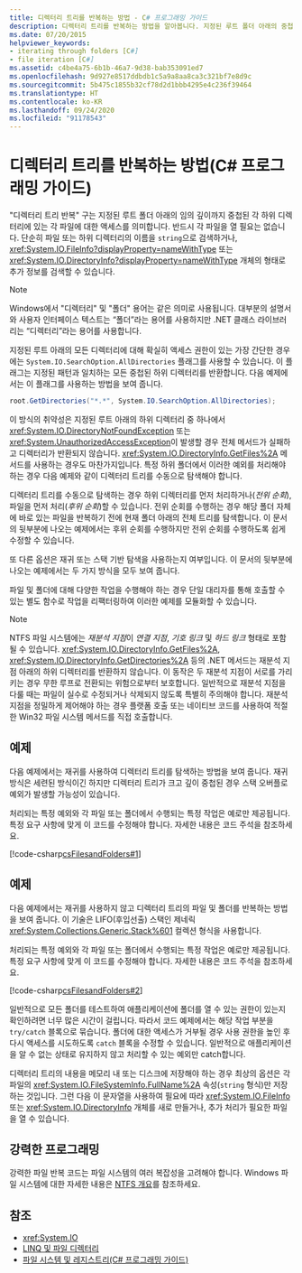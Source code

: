 ```yaml
---
title: 디렉터리 트리를 반복하는 방법 - C# 프로그래밍 가이드
description: 디렉터리 트리를 반복하는 방법을 알아봅니다. 지정된 루트 폴더 아래의 중첩된 각 하위 디렉터리에 있는 각 파일에 액세스합니다.
ms.date: 07/20/2015
helpviewer_keywords:
- iterating through folders [C#]
- file iteration [C#]
ms.assetid: c4be4a75-6b1b-46a7-9d38-bab353091ed7
ms.openlocfilehash: 9d927e8517ddbdb1c5a9a8aa8ca3c321bf7e8d9c
ms.sourcegitcommit: 5b475c1855b32cf78d2d1bbb4295e4c236f39464
ms.translationtype: HT
ms.contentlocale: ko-KR
ms.lasthandoff: 09/24/2020
ms.locfileid: "91178543"
---
```

# <a name="how-to-iterate-through-a-directory-tree-c-programming-guide"></a>디렉터리 트리를 반복하는 방법(C# 프로그래밍 가이드)

"디렉터리 트리 반복" 구는 지정된 루트 폴더 아래의 임의 깊이까지 중첩된 각 하위 디렉터리에 있는 각 파일에 대한 액세스를 의미합니다. 반드시 각 파일을 열 필요는 없습니다. 단순히 파일 또는 하위 디렉터리의 이름을 `string`으로 검색하거나, <xref:System.IO.FileInfo?displayProperty=nameWithType> 또는 <xref:System.IO.DirectoryInfo?displayProperty=nameWithType> 개체의 형태로 추가 정보를 검색할 수 있습니다.  
  
> [!NOTE]
> Windows에서 "디렉터리" 및 "폴더" 용어는 같은 의미로 사용됩니다. 대부분의 설명서와 사용자 인터페이스 텍스트는 “폴더”라는 용어를 사용하지만 .NET 클래스 라이브러리는 “디렉터리”라는 용어를 사용합니다.  
  
 지정된 루트 아래의 모든 디렉터리에 대해 확실히 액세스 권한이 있는 가장 간단한 경우에는 `System.IO.SearchOption.AllDirectories` 플래그를 사용할 수 있습니다. 이 플래그는 지정된 패턴과 일치하는 모든 중첩된 하위 디렉터리를 반환합니다. 다음 예제에서는 이 플래그를 사용하는 방법을 보여 줍니다.  
  
```csharp  
root.GetDirectories("*.*", System.IO.SearchOption.AllDirectories);  
```  
  
 이 방식의 취약성은 지정된 루트 아래의 하위 디렉터리 중 하나에서 <xref:System.IO.DirectoryNotFoundException> 또는 <xref:System.UnauthorizedAccessException>이 발생할 경우 전체 메서드가 실패하고 디렉터리가 반환되지 않습니다. <xref:System.IO.DirectoryInfo.GetFiles%2A> 메서드를 사용하는 경우도 마찬가지입니다. 특정 하위 폴더에서 이러한 예외를 처리해야 하는 경우 다음 예제와 같이 디렉터리 트리를 수동으로 탐색해야 합니다.  
  
 디렉터리 트리를 수동으로 탐색하는 경우 하위 디렉터리를 먼저 처리하거나(*전위 순회*), 파일을 먼저 처리(*후위 순회*)할 수 있습니다. 전위 순회를 수행하는 경우 해당 폴더 자체에 바로 있는 파일을 반복하기 전에 현재 폴더 아래의 전체 트리를 탐색합니다. 이 문서의 뒷부분에 나오는 예제에서는 후위 순회를 수행하지만 전위 순회를 수행하도록 쉽게 수정할 수 있습니다.  
  
 또 다른 옵션은 재귀 또는 스택 기반 탐색을 사용하는지 여부입니다. 이 문서의 뒷부분에 나오는 예제에서는 두 가지 방식을 모두 보여 줍니다.  
  
 파일 및 폴더에 대해 다양한 작업을 수행해야 하는 경우 단일 대리자를 통해 호출할 수 있는 별도 함수로 작업을 리팩터링하여 이러한 예제를 모듈화할 수 있습니다.  
  
> [!NOTE]
> NTFS 파일 시스템에는 *재분석 지점*이 *연결 지점*, *기호 링크* 및 *하드 링크* 형태로 포함될 수 있습니다. <xref:System.IO.DirectoryInfo.GetFiles%2A>, <xref:System.IO.DirectoryInfo.GetDirectories%2A> 등의 .NET 메서드는 재분석 지점 아래의 하위 디렉터리를 반환하지 않습니다. 이 동작은 두 재분석 지점이 서로를 가리키는 경우 무한 루프로 전환되는 위험으로부터 보호합니다. 일반적으로 재분석 지점을 다룰 때는 파일이 실수로 수정되거나 삭제되지 않도록 특별히 주의해야 합니다. 재분석 지점을 정밀하게 제어해야 하는 경우 플랫폼 호출 또는 네이티브 코드를 사용하여 적절한 Win32 파일 시스템 메서드를 직접 호출합니다.  
  
## <a name="example"></a>예제  

 다음 예제에서는 재귀를 사용하여 디렉터리 트리를 탐색하는 방법을 보여 줍니다. 재귀 방식은 세련된 방식이긴 하지만 디렉터리 트리가 크고 깊이 중첩된 경우 스택 오버플로 예외가 발생할 가능성이 있습니다.  
  
 처리되는 특정 예외와 각 파일 또는 폴더에서 수행되는 특정 작업은 예로만 제공됩니다. 특정 요구 사항에 맞게 이 코드를 수정해야 합니다. 자세한 내용은 코드 주석을 참조하세요.  
  
 [!code-csharp[csFilesandFolders#1](~/samples/snippets/csharp/VS_Snippets_VBCSharp/csFilesAndFolders/CS/FileIteration.cs#1)]  
  
## <a name="example"></a>예제  

 다음 예제에서는 재귀를 사용하지 않고 디렉터리 트리의 파일 및 폴더를 반복하는 방법을 보여 줍니다. 이 기술은 LIFO(후입선출) 스택인 제네릭 <xref:System.Collections.Generic.Stack%601> 컬렉션 형식을 사용합니다.  
  
 처리되는 특정 예외와 각 파일 또는 폴더에서 수행되는 특정 작업은 예로만 제공됩니다. 특정 요구 사항에 맞게 이 코드를 수정해야 합니다. 자세한 내용은 코드 주석을 참조하세요.  
  
 [!code-csharp[csFilesandFolders#2](~/samples/snippets/csharp/VS_Snippets_VBCSharp/csFilesAndFolders/CS/FileIteration.cs#2)]  
  
 일반적으로 모든 폴더를 테스트하여 애플리케이션에 폴더를 열 수 있는 권한이 있는지 확인하려면 너무 많은 시간이 걸립니다. 따라서 코드 예제에서는 해당 작업 부분을 `try/catch` 블록으로 묶습니다. 폴더에 대한 액세스가 거부될 경우 사용 권한을 높인 후 다시 액세스를 시도하도록 `catch` 블록을 수정할 수 있습니다. 일반적으로 애플리케이션을 알 수 없는 상태로 유지하지 않고 처리할 수 있는 예외만 catch합니다.  
  
 디렉터리 트리의 내용을 메모리 내 또는 디스크에 저장해야 하는 경우 최상의 옵션은 각 파일의 <xref:System.IO.FileSystemInfo.FullName%2A> 속성(`string` 형식)만 저장하는 것입니다. 그런 다음 이 문자열을 사용하여 필요에 따라 <xref:System.IO.FileInfo> 또는 <xref:System.IO.DirectoryInfo> 개체를 새로 만들거나, 추가 처리가 필요한 파일을 열 수 있습니다.  
  
## <a name="robust-programming"></a>강력한 프로그래밍  

 강력한 파일 반복 코드는 파일 시스템의 여러 복잡성을 고려해야 합니다. Windows 파일 시스템에 대한 자세한 내용은 [NTFS 개요](/windows-server/storage/file-server/ntfs-overview)를 참조하세요.  
  
## <a name="see-also"></a>참조

- <xref:System.IO>
- [LINQ 및 파일 디렉터리](../concepts/linq/linq-and-file-directories.md)
- [파일 시스템 및 레지스트리(C# 프로그래밍 가이드)](./index.md)
